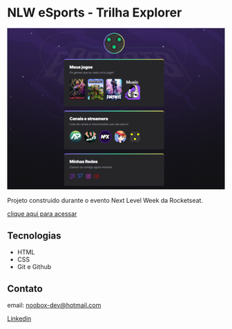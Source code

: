 # NLW eSports - Trilha Explorer

![preview](./.github/preview.png)

Projeto construido durante o evento Next Level Week da Rocketseat.

[clique aqui para acessar](https://nooboxdev.github.io/nlw-esports/)

## Tecnologias

- HTML
- CSS
- Git e Github


## Contato

email: [noobox-dev@hotmail.com](mailto:noobox-dev@hotmail.com)

[Linkedin](https://www.linkedin.com/in/gabriel-costa-01ab8b233/)
